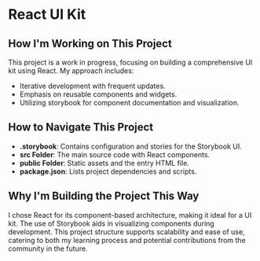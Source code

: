 # React UI Kit

## How I'm Working on This Project

This project is a work in progress, focusing on building a comprehensive UI kit using React. My approach includes:

- Iterative development with frequent updates.
- Emphasis on reusable components and widgets.
- Utilizing storybook for component documentation and visualization.

## How to Navigate This Project

- **.storybook**: Contains configuration and stories for the Storybook UI.
- **src Folder**: The main source code with React components.
- **public Folder**: Static assets and the entry HTML file.
- **package.json**: Lists project dependencies and scripts.

## Why I'm Building the Project This Way

I chose React for its component-based architecture, making it ideal for a UI kit. The use of Storybook aids in visualizing components during development. This project structure supports scalability and ease of use, catering to both my learning process and potential contributions from the community in the future.
